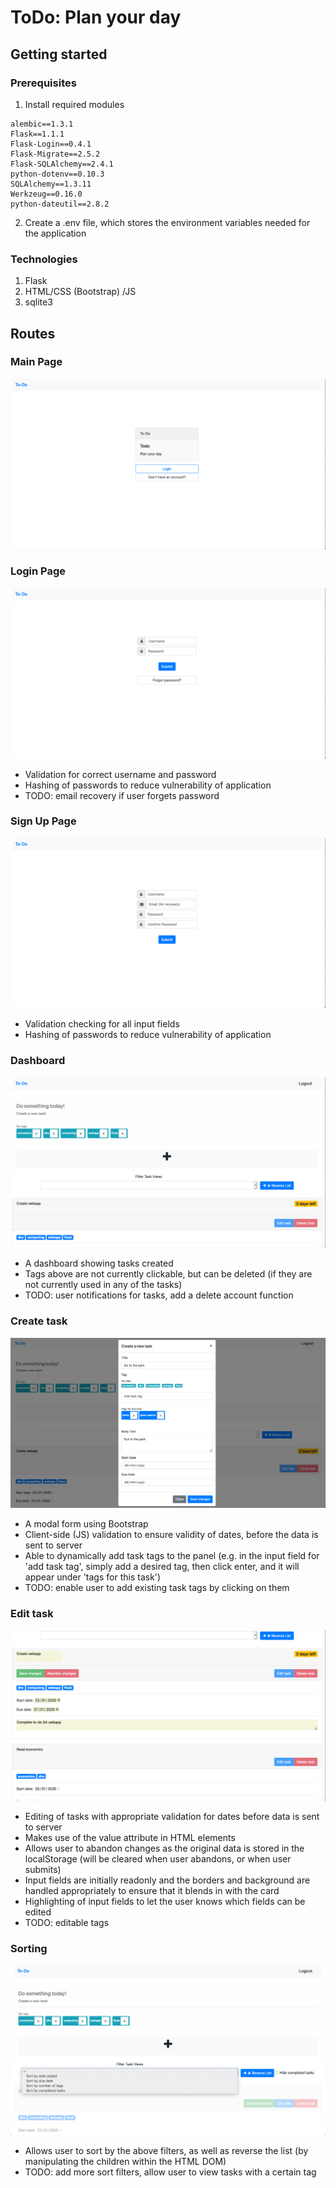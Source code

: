 # ToDo: Plan your day

## Getting started

### Prerequisites

1. Install required modules

```
alembic==1.3.1
Flask==1.1.1
Flask-Login==0.4.1
Flask-Migrate==2.5.2
Flask-SQLAlchemy==2.4.1
python-dotenv==0.10.3
SQLAlchemy==1.3.11
Werkzeug==0.16.0
python-dateutil==2.8.2
```

2. Create a .env file, which stores the environment variables needed for the application

### Technologies
1. Flask
2. HTML/CSS (Bootstrap) /JS
3. sqlite3

## Routes

### Main Page
![main](documentation/images/main.png)

### Login Page
![login](documentation/images/login.png)
* Validation for correct username and password
* Hashing of passwords to reduce vulnerability of application
* TODO: email recovery if user forgets password

### Sign Up Page
![signup](documentation/images/signup.png)
* Validation checking for all input fields
* Hashing of passwords to reduce vulnerability of application

### Dashboard
![home](documentation/images/home.png)
* A dashboard showing tasks created
* Tags above are not currently clickable, but can be deleted (if they are not currently used in any of the tasks)
* TODO: user notifications for tasks, add a delete account function

### Create task
![create_task](documentation/images/create_task.png)
* A modal form using Bootstrap
* Client-side (JS) validation to ensure validity of dates, before the data is sent to server
* Able to dynamically add task tags to the panel (e.g. in the input field for 'add task tag', simply add a desired tag, then click enter, and it will appear under 'tags for this task')
* TODO: enable user to add existing task tags by clicking on them

### Edit task
![edit_task](documentation/images/edit_task.png)
* Editing of tasks with appropriate validation for dates before data is sent to server
* Makes use of the value attribute in HTML elements
* Allows user to abandon changes as the original data is stored in the localStorage (will be cleared when user abandons, or when user submits)
* Input fields are initially readonly and the borders and background are handled appropriately to ensure that it blends in with the card
* Highlighting of input fields to let the user knows which fields can be edited
* TODO: editable tags

### Sorting
![sorting](documentation/images/sorting.png)
* Allows user to sort by the above filters, as well as reverse the list (by manipulating the children within the HTML DOM)
* TODO: add more sort filters, allow user to view tasks with a certain tag



